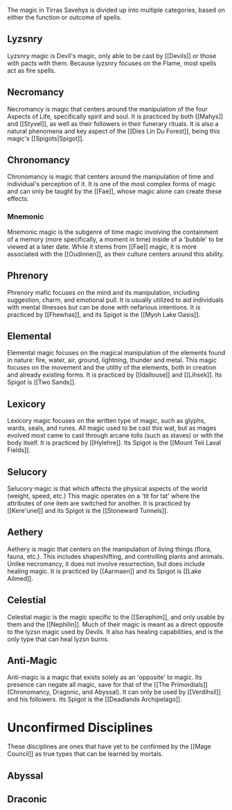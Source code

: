 The magic in Tirras Savehys is divided up into multiple categories, based on either the function or outcome of spells.

## Lyzsnry

Lyzsnry magic is Devil's magic, only able to be cast by [[Devils]] or those with pacts with them. Because lyzsnry focuses on the Flame, most spells act as fire spells.
## Necromancy

Necromancy is magic that centers around the manipulation of the four Aspects of Life, specifically spirit and soul. It is practiced by both [[Mahys]] and [[Styvel]], as well as their followers in their funerary rituals. It is also a natural phenomena and key aspect of the [[Dies Lin Du Forest]], being this magic's [[Spigots|Spigot]]. 
## Chronomancy

Chronomancy is magic that centers around the manipulation of time and individual's perception of it. It is one of the most complex forms of magic and can only be taught by the [[Fae]], whose magic alone can create these effects. 
### Mnemonic 

Mnemonic magic is the subgenre of time magic involving the containment of a memory (more specifically, a moment in time) inside of a 'bubble' to be viewed at a later date. While it stems from [[Fae]] magic, it is more associated with the [[Oudinnen]], as their culture centers around this ability. 
## Phrenory

Phrenory mafic focuses on the mind and its manipulation, including suggestion, charm, and emotional pull. It is usually utilized to aid individuals with mental illnesses but can be done with nefarious intentions. It is practiced by [[Fhewhas]], and its Spigot is the [[Myoh Lake Oasis]]. 
## Elemental

Elemental magic focuses on the magical manipulation of the elements found in nature: fire, water, air, ground, lightning, thunder and metal. This magic focuses on the movement and the utility of the elements, both in creation and already existing forms. It is practiced by [[Idallouse]] and [[Lihsek]]. Its Spigot is [[Two Sands]].
## Lexicory

Lexicory magic focuses on the written type of magic, such as glyphs, wards, seals, and runes. All magic used to be cast this wat, but as mages evolved most came to cast through arcane tolls (such as staves) or with the body itself. It is practiced by [[Hylehre]]. Its Spigot is the [[Mount Teii Laval Fields]]. 
## Selucory

Selucory magic is that which affects the physical aspects of the world (weight, speed, etc.) This magic operates on a 'tit for tat' where the attributes of one item are switched for another. It is practiced by [[Kere'unel]] and its Spigot is the [[Stoneward Tunnels]]. 
## Aethery

Aethery is magic that centers on the manipulation of living things (flora, fauna, etc.). This includes shapeshifting, and controlling plants and animals. Unlike necromancy, it does not involve resurrection, but does include healing magic. It is practiced by [[Aarmaen]] and its Spigot is [[Lake Ailmed]]. 
## Celestial

Celestial magic is the magic specific to the [[Seraphim]], and only usable by them and the [[Nephilin]]. Much of their magic is meant as a direct opposite to the lyzsn magic used by Devils. It also has healing capabilities, and is the only type that can heal lyzsn burns.
## Anti-Magic

Anti-magic is a magic that exists solely as an 'opposite' to magic. Its presence can negate all magic, save for that of the [[The Primordials]] (Chronomancy, Dragonic, and Abyssal). It can only be used by [[Verdihsil]] and his followers. Its Spigot is the [[Deadlands Archipelago]]. 

# Unconfirmed Disciplines

These disciplines are ones that have yet to be confirmed by the [[Mage Council]] as true types that can be learned by mortals. 
## Abyssal


## Draconic
